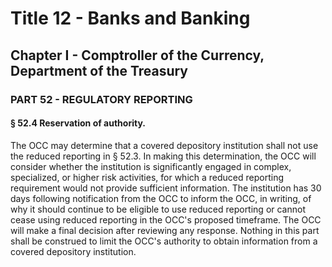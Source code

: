
# Title 12 - Banks and Banking
## Chapter I - Comptroller of the Currency, Department of the Treasury
### PART 52 - REGULATORY REPORTING
#### § 52.4 Reservation of authority.

The OCC may determine that a covered depository institution shall not use the reduced reporting in § 52.3. In making this determination, the OCC will consider whether the institution is significantly engaged in complex, specialized, or higher risk activities, for which a reduced reporting requirement would not provide sufficient information. The institution has 30 days following notification from the OCC to inform the OCC, in writing, of why it should continue to be eligible to use reduced reporting or cannot cease using reduced reporting in the OCC's proposed timeframe. The OCC will make a final decision after reviewing any response. Nothing in this part shall be construed to limit the OCC's authority to obtain information from a covered depository institution.
